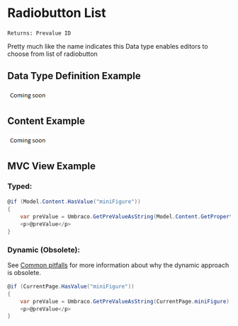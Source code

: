 # Radiobutton List

`Returns: Prevalue ID`

Pretty much like the name indicates this Data type enables editors to choose from list of radiobutton

## Data Type Definition Example

![Radiobutton List Data Type Definition](images/wip.png)

## Content Example 

![Radiobutton List Content](images/wip.png)

## MVC View Example

### Typed:

```csharp
@if (Model.Content.HasValue("miniFigure"))
{
    var preValue = Umbraco.GetPreValueAsString(Model.Content.GetPropertyValue<int>("miniFigure"));
    <p>@preValue</p>
}
```

### Dynamic (Obsolete):

See [Common pitfalls](https://our.umbraco.com/documentation/reference/Common-Pitfalls/#dynamics) for more information about why the dynamic approach is obsolete.

```csharp
@if (CurrentPage.HasValue("miniFigure"))
{
    var preValue = Umbraco.GetPreValueAsString(CurrentPage.miniFigure);
    <p>@preValue</p>
}
```
